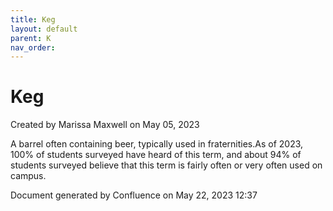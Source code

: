 ```yaml
---
title: Keg
layout: default
parent: K
nav_order:
---
```


# Keg

Created by  Marissa Maxwell on May 05, 2023

A barrel often containing beer, typically used in fraternities.As of 2023, 100% of students surveyed have heard of this term, and about 94% of students surveyed believe that this term is fairly often or very often used on campus. 

Document generated by Confluence on May 22, 2023 12:37


